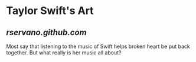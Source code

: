 # **Taylor Swift's Art**
## *rservano.github.com*

Most say that listening to the music of Swift helps broken heart be put back together. 
But what really is her music all about?
